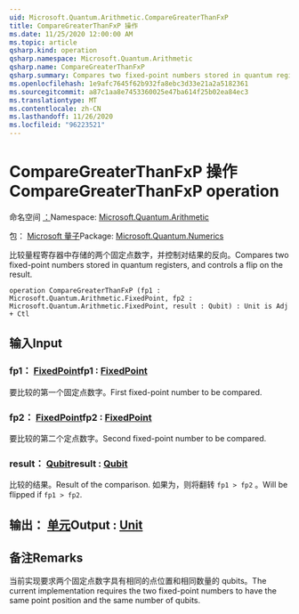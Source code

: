 ```yaml
---
uid: Microsoft.Quantum.Arithmetic.CompareGreaterThanFxP
title: CompareGreaterThanFxP 操作
ms.date: 11/25/2020 12:00:00 AM
ms.topic: article
qsharp.kind: operation
qsharp.namespace: Microsoft.Quantum.Arithmetic
qsharp.name: CompareGreaterThanFxP
qsharp.summary: Compares two fixed-point numbers stored in quantum registers, and controls a flip on the result.
ms.openlocfilehash: 1e9afc7645f62b932fa8ebc3d33e21a2a5182361
ms.sourcegitcommit: a87c1aa8e7453360025e47ba614f25b02ea84ec3
ms.translationtype: MT
ms.contentlocale: zh-CN
ms.lasthandoff: 11/26/2020
ms.locfileid: "96223521"
---
```

# <a name="comparegreaterthanfxp-operation"></a><span data-ttu-id="8ffed-102">CompareGreaterThanFxP 操作</span><span class="sxs-lookup"><span data-stu-id="8ffed-102">CompareGreaterThanFxP operation</span></span>

<span data-ttu-id="8ffed-103">命名空间 [：](xref:Microsoft.Quantum.Arithmetic)</span><span class="sxs-lookup"><span data-stu-id="8ffed-103">Namespace: [Microsoft.Quantum.Arithmetic](xref:Microsoft.Quantum.Arithmetic)</span></span>

<span data-ttu-id="8ffed-104">包： [Microsoft 量子](https://nuget.org/packages/Microsoft.Quantum.Numerics)</span><span class="sxs-lookup"><span data-stu-id="8ffed-104">Package: [Microsoft.Quantum.Numerics](https://nuget.org/packages/Microsoft.Quantum.Numerics)</span></span>


<span data-ttu-id="8ffed-105">比较量程寄存器中存储的两个固定点数字，并控制对结果的反向。</span><span class="sxs-lookup"><span data-stu-id="8ffed-105">Compares two fixed-point numbers stored in quantum registers, and controls a flip on the result.</span></span>

```qsharp
operation CompareGreaterThanFxP (fp1 : Microsoft.Quantum.Arithmetic.FixedPoint, fp2 : Microsoft.Quantum.Arithmetic.FixedPoint, result : Qubit) : Unit is Adj + Ctl
```


## <a name="input"></a><span data-ttu-id="8ffed-106">输入</span><span class="sxs-lookup"><span data-stu-id="8ffed-106">Input</span></span>

### <a name="fp1--fixedpoint"></a><span data-ttu-id="8ffed-107">fp1： [FixedPoint](xref:Microsoft.Quantum.Arithmetic.FixedPoint)</span><span class="sxs-lookup"><span data-stu-id="8ffed-107">fp1 : [FixedPoint](xref:Microsoft.Quantum.Arithmetic.FixedPoint)</span></span>

<span data-ttu-id="8ffed-108">要比较的第一个固定点数字。</span><span class="sxs-lookup"><span data-stu-id="8ffed-108">First fixed-point number to be compared.</span></span>


### <a name="fp2--fixedpoint"></a><span data-ttu-id="8ffed-109">fp2： [FixedPoint](xref:Microsoft.Quantum.Arithmetic.FixedPoint)</span><span class="sxs-lookup"><span data-stu-id="8ffed-109">fp2 : [FixedPoint](xref:Microsoft.Quantum.Arithmetic.FixedPoint)</span></span>

<span data-ttu-id="8ffed-110">要比较的第二个定点数字。</span><span class="sxs-lookup"><span data-stu-id="8ffed-110">Second fixed-point number to be compared.</span></span>


### <a name="result--qubit"></a><span data-ttu-id="8ffed-111">result： [Qubit](xref:microsoft.quantum.lang-ref.qubit)</span><span class="sxs-lookup"><span data-stu-id="8ffed-111">result : [Qubit](xref:microsoft.quantum.lang-ref.qubit)</span></span>

<span data-ttu-id="8ffed-112">比较的结果。</span><span class="sxs-lookup"><span data-stu-id="8ffed-112">Result of the comparison.</span></span> <span data-ttu-id="8ffed-113">如果为，则将翻转 `fp1 > fp2` 。</span><span class="sxs-lookup"><span data-stu-id="8ffed-113">Will be flipped if `fp1 > fp2`.</span></span>



## <a name="output--unit"></a><span data-ttu-id="8ffed-114">输出： [单元](xref:microsoft.quantum.lang-ref.unit)</span><span class="sxs-lookup"><span data-stu-id="8ffed-114">Output : [Unit](xref:microsoft.quantum.lang-ref.unit)</span></span>



## <a name="remarks"></a><span data-ttu-id="8ffed-115">备注</span><span class="sxs-lookup"><span data-stu-id="8ffed-115">Remarks</span></span>

<span data-ttu-id="8ffed-116">当前实现要求两个固定点数字具有相同的点位置和相同数量的 qubits。</span><span class="sxs-lookup"><span data-stu-id="8ffed-116">The current implementation requires the two fixed-point numbers to have the same point position and the same number of qubits.</span></span>